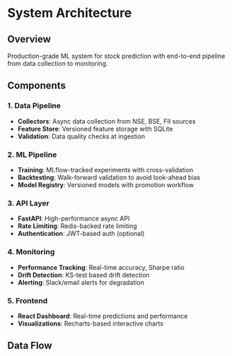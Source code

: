 # System Architecture

## Overview
Production-grade ML system for stock prediction with end-to-end pipeline from data collection to monitoring.

## Components

### 1. Data Pipeline
- **Collectors**: Async data collection from NSE, BSE, FII sources
- **Feature Store**: Versioned feature storage with SQLite
- **Validation**: Data quality checks at ingestion

### 2. ML Pipeline
- **Training**: MLflow-tracked experiments with cross-validation
- **Backtesting**: Walk-forward validation to avoid look-ahead bias
- **Model Registry**: Versioned models with promotion workflow

### 3. API Layer
- **FastAPI**: High-performance async API
- **Rate Limiting**: Redis-backed rate limiting
- **Authentication**: JWT-based auth (optional)

### 4. Monitoring
- **Performance Tracking**: Real-time accuracy, Sharpe ratio
- **Drift Detection**: KS-test based drift detection
- **Alerting**: Slack/email alerts for degradation

### 5. Frontend
- **React Dashboard**: Real-time predictions and performance
- **Visualizations**: Recharts-based interactive charts

## Data Flow
